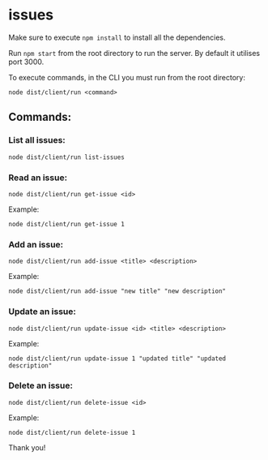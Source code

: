 # issues

Make sure to execute `npm install` to install all the dependencies.

Run `npm start` from the root directory to run the server. By default it utilises port 3000.

To execute commands, in the CLI you must run from the root directory:

```
node dist/client/run <command>
```

## Commands:

### List all issues:

```
node dist/client/run list-issues
```

### Read an issue:
```
node dist/client/run get-issue <id>
```
Example:
```
node dist/client/run get-issue 1
```

### Add an issue:
```
node dist/client/run add-issue <title> <description>
```
Example:
```
node dist/client/run add-issue "new title" "new description"
```

### Update an issue:
```
node dist/client/run update-issue <id> <title> <description>
```
Example:
```
node dist/client/run update-issue 1 "updated title" "updated description"
```

### Delete an issue:
```
node dist/client/run delete-issue <id>
```
Example:
```
node dist/client/run delete-issue 1
```

Thank you!
